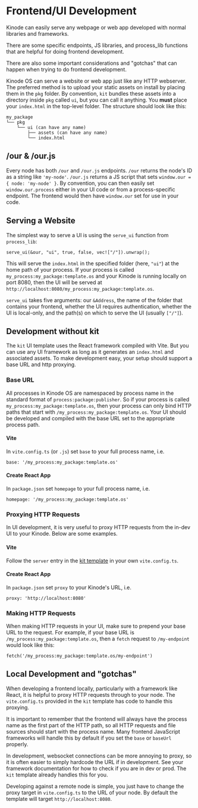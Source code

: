 # Frontend/UI Development

Kinode can easily serve any webpage or web app developed with normal libraries and frameworks.

There are some specific endpoints, JS libraries, and process_lib functions that are helpful for doing frontend development.

There are also some important considerations and "gotchas" that can happen when trying to do frontend development.

Kinode OS can serve a website or web app just like any HTTP webserver.
The preferred method is to upload your static assets on install by placing them in the `pkg` folder.
By convention, `kit` bundles these assets into a directory inside `pkg` called `ui`, but you can call it anything.
You **must** place your `index.html` in the top-level folder.
The structure should look like this:

```
my_package
└── pkg
    └── ui (can have any name)
        ├── assets (can have any name)
        └── index.html
```

## /our & /our.js

Every node has both `/our` and `/our.js` endpoints.
`/our` returns the node's ID as a string like `'my-node'`.
`/our.js` returns a JS script that sets `window.our = { node: 'my-node' }`.
By convention, you can then easily set `window.our.process` either in your UI code or from a process-specific endpoint.
The frontend would then have `window.our` set for use in your code.

## Serving a Website

The simplest way to serve a UI is using the `serve_ui` function from `process_lib`:

```
serve_ui(&our, "ui", true, false, vec!["/"]).unwrap();
```

This will serve the `index.html` in the specified folder (here, `"ui"`) at the home path of your process.
If your process is called `my_process:my_package:template.os` and your Kinode is running locally on port 8080,
then the UI will be served at `http://localhost:8080/my_process:my_package:template.os`.

`serve_ui` takes five arguments: our `&Address`, the name of the folder that contains your frontend, whether the UI requires authentication, whether the UI is local-only, and the path(s) on which to serve the UI (usually `["/"]`).

## Development without kit

The `kit` UI template uses the React framework compiled with Vite.
But you can use any UI framework as long as it generates an `index.html` and associated assets.
To make development easy, your setup should support a base URL and http proxying.

### Base URL

All processes in Kinode OS are namespaced by process name in the standard format of `process:package:publisher`.
So if your process is called `my_process:my_package:template.os`, then your process can only bind HTTP paths that start with `/my_process:my_package:template.os`.
Your UI should be developed and compiled with the base URL set to the appropriate process path.

#### Vite

In `vite.config.ts` (or `.js`) set `base` to your full process name, i.e.
```
base: '/my_process:my_package:template.os'
```

#### Create React App

In `package.json` set `homepage` to your full process name, i.e.
```
homepage: '/my_process:my_package:template.os'
```

### Proxying HTTP Requests

In UI development, it is very useful to proxy HTTP requests from the in-dev UI to your Kinode.
Below are some examples.

#### Vite

Follow the `server` entry in the [kit template](https://github.com/kinode-dao/kit/blob/master/src/new/templates/ui/chat/ui/vite.config.ts#L31-L47) in your own `vite.config.ts`.

#### Create React App

In `package.json` set `proxy` to your Kinode's URL, i.e.
```
proxy: 'http://localhost:8080'
```

### Making HTTP Requests

When making HTTP requests in your UI, make sure to prepend your base URL to the request.
For example, if your base URL is `/my_process:my_package:template.os`, then a `fetch` request to `/my-endpoint` would look like this:

```
fetch('/my_process:my_package:template.os/my-endpoint')
```

## Local Development and "gotchas"

When developing a frontend locally, particularly with a framework like React, it is helpful to proxy HTTP requests through to your node.
The `vite.config.ts` provided in the `kit` template has code to handle this proxying.

It is important to remember that the frontend will always have the process name as the first part of the HTTP path,
so all HTTP requests and file sources should start with the process name.
Many frontend JavaScript frameworks will handle this by default if you set the `base` or `baseUrl` properly.

In development, websocket connections can be more annoying to proxy, so it is often easier to simply hardcode the URL if in development.
See your framework documentation for how to check if you are in dev or prod.
The `kit` template already handles this for you.

Developing against a remote node is simple, you just have to change the proxy target in `vite.config.ts` to the URL of your node.
By default the template will target `http://localhost:8080`.